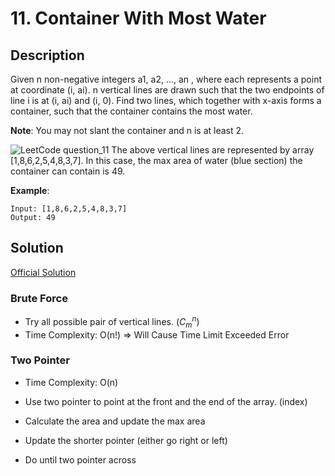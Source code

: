 # 11. Container With Most Water

## Description

Given n non-negative integers a1, a2, ..., an , where each represents a point at coordinate (i, ai). n vertical lines are drawn such that the two endpoints of line i is at (i, ai) and (i, 0). Find two lines, which together with x-axis forms a container, such that the container contains the most water.

**Note**: You may not slant the container and n is at least 2.

![LeetCode question_11](https://s3-lc-upload.s3.amazonaws.com/uploads/2018/07/17/question_11.jpg)
The above vertical lines are represented by array [1,8,6,2,5,4,8,3,7]. In this case, the max area of water (blue section) the container can contain is 49.

**Example**:

```
Input: [1,8,6,2,5,4,8,3,7]
Output: 49
```

## Solution

[Official Solution](https://leetcode.com/problems/container-with-most-water/solution/)

### Brute Force

* Try all possible pair of vertical lines. ($C^n_m$)
* Time Complexity: O(n!) => Will Cause Time Limit Exceeded Error

### Two Pointer

* Time Complexity: O(n)

* Use two pointer to point at the front and the end of the array. (index)
* Calculate the area and update the max area
* Update the shorter pointer (either go right or left)
* Do until two pointer across
